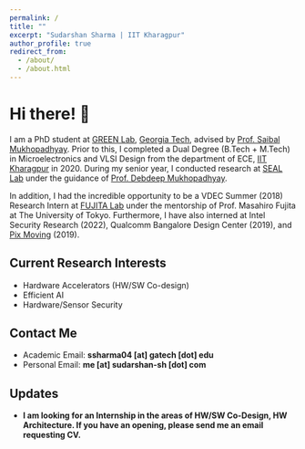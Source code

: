 ```yaml
---
permalink: /
title: ""
excerpt: "Sudarshan Sharma | IIT Kharagpur"
author_profile: true
redirect_from: 
  - /about/
  - /about.html
---
```


<!-- Hi! I am a Graduate Research Assistant at [GREEN Lab](https://greenlab.ece.gatech.edu/), [Georgia Tech](https://www.gatech.edu/) adviced by [Prof. Saibal Mukhopadhyay](https://www.ece.gatech.edu/faculty-staff-directory/saibal-mukhopadhyay). Previously, I graduated with a Dual Degree (B.Tech + M.Tech) in Microelectronics and VLSI Design from the department of Electronics and Electrical Communication Engineering, [IIT Kharagpur](https://www.iitkgp.ac.in/), India. I worked as a Student Researcher at [SEAL Lab](https://cse.iitkgp.ac.in/resgrp/seal/), Dept. of CSE, IIT Kharagpur under the guidance of [Prof. Debdeep Mukhopadhyay](https://sites.google.com/view/debdeepmukhopadhyay/home) during my senior year. I am particularly interested in the field of


# E-mail
___
**Hardware/Sensor Security, Hardware Accelerators and Applied ML**. 



# E-mail
___

Academic - **ssharma04 [at] gatech [dot] edu**

Personal - **me [at] sudarshan-sh [dot] com**


# Updates

___

* **January 2021**
	* I joined [GREEN Lab](https://greenlab.ece.gatech.edu/) Georgia Tech.

* **Decemeber 2020**
	* Paper titled *"Compact and Secure Discrete Gaussian Sampler based on HW/SW Co-design"* published at [ASIANHOST '20](http://asianhost.org/2020/).

* **July 2020**
	* I graduated from IIT Kharagpur with B.Tech in Electronics and Electrical Communication Engineering, M.Tech in Microelectronics and VLSI Design and Minor in Computer Science and Engineering.
	* I was awarded the Institute Order of Merit for illustrious performance in the field of Technology during my stay at IIT Kharagpur.


 -->


# Hi there! 👋

I am a PhD student at [GREEN Lab](https://greenlab.ece.gatech.edu/), [Georgia Tech](https://www.gatech.edu/), advised by [Prof. Saibal Mukhopadhyay](https://www.ece.gatech.edu/faculty-staff-directory/saibal-mukhopadhyay). Prior to this, I completed a Dual Degree (B.Tech + M.Tech) in Microelectronics and VLSI Design from the department of ECE, [IIT Kharagpur](https://www.iitkgp.ac.in/) in 2020. During my senior year, I conducted research at [SEAL Lab](https://cse.iitkgp.ac.in/resgrp/seal/) under the guidance of [Prof. Debdeep Mukhopadhyay](https://sites.google.com/view/debdeepmukhopadhyay/home). 

In addition, I had the incredible opportunity to be a VDEC Summer (2018) Research Intern at [FUJITA Lab](https://www.cad.t.u-tokyo.ac.jp/en/) under the mentorship of Prof. Masahiro Fujita at The University of Tokyo. Furthermore, I have also interned at Intel Security Research (2022), Qualcomm Bangalore Design Center (2019), and [Pix Moving](https://www.pixmoving.com/) (2019).


## Current Research Interests
- Hardware Accelerators (HW/SW Co-design)
- Efficient AI
- Hardware/Sensor Security

## Contact Me
- Academic Email: **ssharma04 [at] gatech [dot] edu**
- Personal Email: **me [at] sudarshan-sh [dot] com**

## Updates
- **I am looking for an Internship in the areas of HW/SW Co-Design, HW Architecture. If you have an opening, please send me an email requesting CV.**

<!-- ## Updates

* **January 2021**
  - Joined [GREEN Lab](https://greenlab.ece.gatech.edu/) at Georgia Tech.

* **December 2020**
  - Published paper titled "Compact and Secure Discrete Gaussian Sampler based on HW/SW Co-design" at [ASIANHOST '20](http://asianhost.org/2020/).

* **July 2020**
  - Graduated from IIT Kharagpur with B.Tech in Electronics and Electrical Communication Engineering, M.Tech in Microelectronics and VLSI Design, and a Minor in Computer Science and Engineering.
  - Awarded the Institute Order of Merit for illustrious performance in the field of Technology during my stay at IIT Kharagpur. -->
